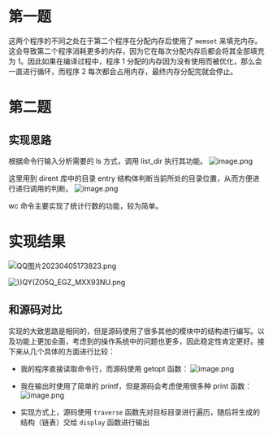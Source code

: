 # 第一题
这两个程序的不同之处在于第二个程序在分配内存后使用了 `memset` 来填充内存。这会导致第二个程序消耗更多的内存，因为它在每次分配内存后都会将其全部填充为 1。因此如果在编译过程中，程序 1 分配的内存因为没有使用而被优化，那么会一直进行循环，而程序 2 每次都会占用内存，最终内存分配完就会停止。

# 第二题
## 实现思路

根据命令行输入分析需要的 ls 方式，调用 list_dir 执行其功能。
![image.png](https://s2.loli.net/2023/04/05/SqeCMbfhTy36JNi.png)

这里用到 dirent 库中的目录 entry 结构体判断当前所处的目录位置，从而方便进行递归调用的判断。
![image.png](https://s2.loli.net/2023/04/05/Bax3EdMiqwROUSF.png)

wc 命令主要实现了统计行数的功能，较为简单。

# 实现结果
![QQ图片20230405173823.png](https://s2.loli.net/2023/04/05/4b5UtFOkhiCjnVc.png)

![})QY(ZO5Q_E$GZ_MXX9$3NU.png](https://s2.loli.net/2023/04/05/qapLtvbyU2XEAlg.png)

## 和源码对比
实现的大致思路是相同的，但是源码使用了很多其他的模块中的结构进行编写。以及功能上更加全面，考虑到的操作系统中的问题也更多，因此稳定性肯定更好。接下来从几个具体的方面进行比较：
- 我的程序直接读取命令行，而源码使用 getopt 函数：
![image.png](https://s2.loli.net/2023/04/05/kg7O8eU2jnClhqx.png)

- 我在输出时使用了简单的 printf，但是源码会考虑使用很多种 print 函数：
![image.png](https://s2.loli.net/2023/04/05/Da4cEfmxgQRo8ey.png)
- 实现方式上，源码使用 `traverse` 函数先对目标目录进行遍历，随后将生成的结构（链表）交给 ` display ` 函数进行输出